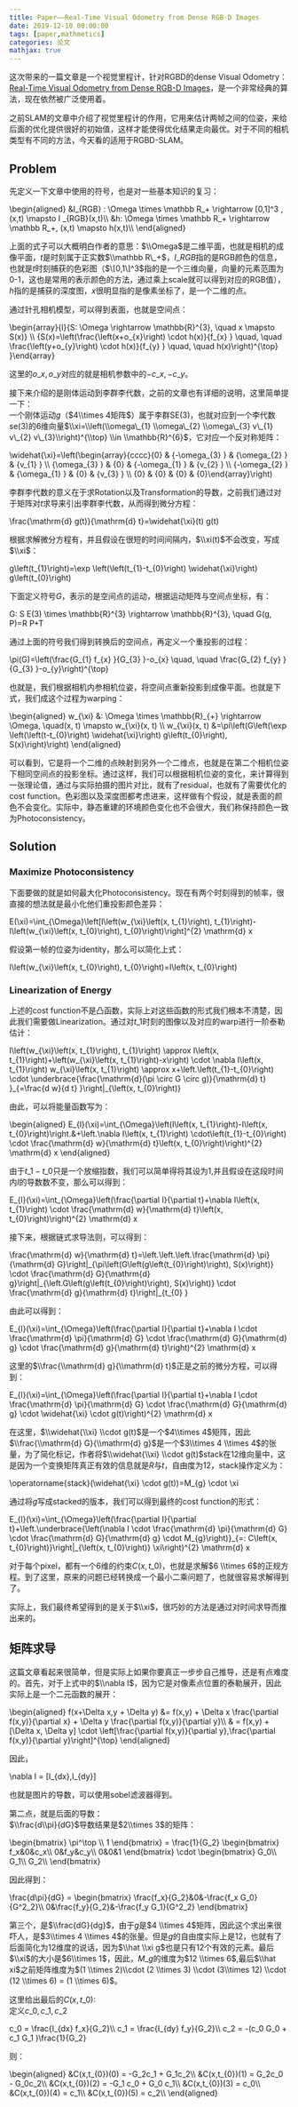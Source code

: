 ```yaml
---
title: Paper——Real-Time Visual Odometry from Dense RGB-D Images
date: 2019-12-10 00:00:00
tags: [paper,mathmetics]
categories: 论文
mathjax: true
---    
```


这次带来的一篇文章是一个视觉里程计，针对RGBD的dense Visual Odometry：[Real-Time Visual Odometry from Dense RGB-D Images](https://vision.in.tum.de/_media/spezial/bib/steinbruecker_sturm_cremers_iccv11.pdf)，是一个非常经典的算法，现在依然被广泛使用着。


<!--more-->


之前SLAM的文章中介绍了视觉里程计的作用，它用来估计两帧之间的位姿，来给后面的优化提供很好的初始值，这样才能使得优化结果走向最优。对于不同的相机类型有不同的方法，今天看的适用于RGBD-SLAM。

[](about:blank#Problem "Problem")Problem
----------------------------------------

先定义一下文章中使用的符号，也是对一些基本知识的复习：

\\begin{aligned} &I\_{RGB} : \\Omega \\times \\mathbb R\_+ \\rightarrow \[0,1\]^3 , (x,t) \\mapsto I \_{RGB}(x,t)\\\\ &h: \\Omega \\times \\mathbb R\_+ \\rightarrow \\mathbb R\_+, (x,t) \\mapsto h(x,t)\\\\ \\end{aligned}

上面的式子可以大概明白作者的意思：$\\Omega$是二维平面，也就是相机的成像平面，$t$是时刻属于正实数$\\mathbb R\_+$，$I\_{RGB}$指的是RGB颜色的信息，也就是$t$时刻捕获的色彩图（$\[0,1\]^3$指的是一个三维向量，向量的元素范围为0-1，这也是常用的表示颜色的方法，通过乘上scale就可以得到对应的RGB值），$h$指的是捕获的深度图，$x$很明显指的是像素坐标了，是一个二维的点。

通过针孔相机模型，可以得到表面，也就是空间点：

\\begin{array}{l}{S: \\Omega \\rightarrow \\mathbb{R}^{3}, \\quad x \\mapsto S(x)} \\\\ {S(x)=\\left(\\frac{\\left(x+o\_{x}\\right) \\cdot h(x)}{f\_{x} } \\quad, \\quad \\frac{\\left(y+o\_{y}\\right) \\cdot h(x)}{f\_{y} } \\quad, \\quad h(x)\\right)^{\\top} }\\end{array}

这里的$o\_x, o\_y$对应的就是相机参数中的$-c\_x,-c\_y$。

接下来介绍的是刚体运动到李群李代数，之前的文章也有详细的说明，这里简单提一下：  
一个刚体运动$g$（$4\\times 4矩阵$）属于李群SE(3)，也就对应到一个李代数se(3)的6维向量$\\xi=\\left(\\omega\_{1} \\omega\_{2} \\omega\_{3} v\_{1} v\_{2} v\_{3}\\right)^{\\top} \\in \\mathbb{R}^{6}$，它对应一个反对称矩阵：

\\widehat{\\xi}=\\left(\\begin{array}{cccc}{0} & {-\\omega\_{3} } & {\\omega\_{2} } & {v\_{1} } \\\\ {\\omega\_{3} } & {0} & {-\\omega\_{1} } & {v\_{2} } \\\\ {-\\omega\_{2} } & {\\omega\_{1} } & {0} & {v\_{3} } \\\\ {0} & {0} & {0} & {0}\\end{array}\\right)

李群李代数的意义在于求Rotation以及Transformation的导数，之前我们通过对于矩阵对$t$求导来引出李群李代数，从而得到微分方程：

\\frac{\\mathrm{d} g(t)}{\\mathrm{d} t}=\\widehat{\\xi}(t) g(t)

根据求解微分方程有，并且假设在很短的时间间隔内，$\\xi(t)$不会改变，写成$\\xi$：

g\\left(t\_{1}\\right)=\\exp \\left(\\left(t\_{1}-t\_{0}\\right) \\widehat{\\xi}\\right) g\\left(t\_{0}\\right)

下面定义符号$G$，表示的是空间点的运动，根据运动矩阵与空间点坐标，有：

G: S E(3) \\times \\mathbb{R}^{3} \\rightarrow \\mathbb{R}^{3}, \\quad G(g, P)=R P+T

通过上面的符号我们得到转换后的空间点，再定义一个重投影的过程：

\\pi(G)=\\left(\\frac{G\_{1} f\_{x} }{G\_{3} }-o\_{x} \\quad, \\quad \\frac{G\_{2} f\_{y} }{G\_{3} }-o\_{y}\\right)^{\\top}

也就是，我们根据相机内参相机位姿，将空间点重新投影到成像平面。也就是下式，我们成这个过程为warping：

\\begin{aligned} w\_{\\xi} &: \\Omega \\times \\mathbb{R}\_{+} \\rightarrow \\Omega, \\quad(x, t) \\mapsto w\_{\\xi}(x, t) \\\\ w\_{\\xi}(x, t) &=\\pi\\left(G\\left(\\exp \\left(\\left(t-t\_{0}\\right) \\widehat{\\xi}\\right) g\\left(t\_{0}\\right), S(x)\\right)\\right) \\end{aligned}

可以看到，它是将一个二维的点映射到另外一个二维点，也就是在第二个相机位姿下相同空间点的投影坐标。通过这样，我们可以根据相机位姿的变化，来计算得到一张理论值，通过与实际拍摄的图片对比，就有了residual，也就有了需要优化的cost function。色彩图以及深度图都考虑进来，这样做有个假设，就是表面的颜色不会变化。实际中，静态重建的环境颜色变化也不会很大，我们称保持颜色一致为Photoconsistency。

[](about:blank#Solution "Solution")Solution
-------------------------------------------

### [](about:blank#Maximize-Photoconsistency "Maximize Photoconsistency")Maximize Photoconsistency

下面要做的就是如何最大化Photoconsistency。现在有两个时刻得到的帧率，很直接的想法就是最小化他们重投影颜色差异：

E(\\xi)=\\int\_{\\Omega}\\left\[I\\left(w\_{\\xi}\\left(x, t\_{1}\\right), t\_{1}\\right)-I\\left(w\_{\\xi}\\left(x, t\_{0}\\right), t\_{0}\\right)\\right\]^{2} \\mathrm{d} x

假设第一帧的位姿为identity，那么可以简化上式：

I\\left(w\_{\\xi}\\left(x, t\_{0}\\right), t\_{0}\\right)=I\\left(x, t\_{0}\\right)

### [](about:blank#Linearization-of-Energy "Linearization of Energy")Linearization of Energy

上述的cost function不是凸函数，实际上对这些函数的形式我们根本不清楚，因此我们需要做Linearization。通过对$t\_1$时刻的图像以及对应的warp进行一阶泰勒估计：

I\\left(w\_{\\xi}\\left(x, t\_{1}\\right), t\_{1}\\right) \\approx I\\left(x, t\_{1}\\right)+\\left(w\_{\\xi}\\left(x, t\_{1}\\right)-x\\right) \\cdot \\nabla I\\left(x, t\_{1}\\right) w\_{\\xi}\\left(x, t\_{1}\\right) \\approx x+\\left.\\left(t\_{1}-t\_{0}\\right) \\cdot \\underbrace{\\frac{\\mathrm{d}(\\pi \\circ G \\circ g)}{\\mathrm{d} t} }\_{=\\frac{d w}{d t} }\\right|\_{\\left(x, t\_{0}\\right)}

由此，可以将能量函数写为：

\\begin{aligned} E\_{l}(\\xi)=\\int\_{\\Omega}\\left(I\\left(x, t\_{1}\\right)-I\\left(x, t\_{0}\\right)\\right.&+\\left.\\nabla I\\left(x, t\_{1}\\right) \\cdot\\left(t\_{1}-t\_{0}\\right) \\cdot \\frac{\\mathrm{d} w}{\\mathrm{d} t}\\left(x, t\_{0}\\right)\\right)^{2} \\mathrm{d} x \\end{aligned}

由于$t\_1 - t\_0$只是一个放缩指数，我们可以简单得将其设为1,并且假设在这段时间内$I$的导数数不变，那么可以得到：

E\_{l}(\\xi)=\\int\_{\\Omega}\\left(\\frac{\\partial I}{\\partial t}+\\nabla I\\left(x, t\_{1}\\right) \\cdot \\frac{\\mathrm{d} w}{\\mathrm{d} t}\\left(x, t\_{0}\\right)\\right)^{2} \\mathrm{d} x

接下来，根据链式求导法则，可以得到：

\\frac{\\mathrm{d} w}{\\mathrm{d} t}=\\left.\\left.\\left.\\frac{\\mathrm{d} \\pi}{\\mathrm{d} G}\\right|\_{\\pi\\left(G\\left(g\\left(t\_{0}\\right)\\right), S(x)\\right)} \\cdot \\frac{\\mathrm{d} G}{\\mathrm{d} g}\\right|\_{\\left.G\\left(g\\left(t\_{0}\\right)\\right), S(x)\\right)} \\cdot \\frac{\\mathrm{d} g}{\\mathrm{d} t}\\right|\_{t\_{0} }

由此可以得到：

E\_{l}(\\xi)=\\int\_{\\Omega}\\left(\\frac{\\partial I}{\\partial t}+\\nabla I \\cdot \\frac{\\mathrm{d} \\pi}{\\mathrm{d} G} \\cdot \\frac{\\mathrm{d} G}{\\mathrm{d} g} \\cdot \\frac{\\mathrm{d} g}{\\mathrm{d} t}\\right)^{2} \\mathrm{d} x

这里的$\\frac{\\mathrm{d} g}{\\mathrm{d} t}$正是之前的微分方程，可以得到：

E\_{l}(\\xi)=\\int\_{\\Omega}\\left(\\frac{\\partial I}{\\partial t}+\\nabla I \\cdot \\frac{\\mathrm{d} \\pi}{\\mathrm{d} G} \\cdot \\frac{\\mathrm{d} G}{\\mathrm{d} g} \\cdot \\widehat{\\xi} \\cdot g(t)\\right)^{2} \\mathrm{d} x

在这里，$\\widehat{\\xi} \\cdot g(t)$是一个$4\\times 4$矩阵，因此$\\frac{\\mathrm{d} G}{\\mathrm{d} g}$是一个$3\\times 4 \\times 4$的张量，为了简化标记，作者将$\\widehat{\\xi} \\cdot g(t)$stack在12维向量中，这是因为一个变换矩阵真正有效的信息就是$R$与$t$，自由度为12，stack操作定义为：

\\operatorname{stack}(\\widehat{\\xi} \\cdot g(t))=M\_{g} \\cdot \\xi

通过将$g$写成stacked的版本，我们可以得到最终的cost function的形式：

E\_{l}(\\xi)=\\int\_{\\Omega}\\left(\\frac{\\partial I}{\\partial t}+\\left.\\underbrace{\\left(\\nabla I \\cdot \\frac{\\mathrm{d} \\pi}{\\mathrm{d} G} \\cdot \\frac{\\mathrm{d} G}{\\mathrm{d} g} \\cdot M\_{g}\\right)}\_{=: C\\left(x, t\_{0}\\right)}\\right|\_{\\left(x, t\_{0}\\right)} \\xi\\right)^{2} \\mathrm{d} x

对于每个pixel，都有一个6维的约束$C(x,t\_{0})$，也就是求解$6 \\times 6$的正规方程。到了这里，原来的问题已经转换成一个最小二乘问题了，也就很容易求解得到了。

实际上，我们最终希望得到的是关于$\\xi$，很巧妙的方法是通过对时间求导而推出来的。

[](about:blank#%E7%9F%A9%E9%98%B5%E6%B1%82%E5%AF%BC "矩阵求导")矩阵求导
---------------------------------------------------------------

这篇文章看起来很简单，但是实际上如果你要真正一步步自己推导，还是有点难度的。首先，对于上式中的$\\nabla I$，因为它是对像素点位置的泰勒展开，因此实际上是一个二元函数的展开：

\\begin{aligned} f(x+\\Delta x,y + \\Delta y) &= f(x,y) + \\Delta x \\frac{\\partial f(x,y)}{\\partial x} + \\Delta y \\frac{\\partial f(x,y)}{\\partial y}\\\\ & = f(x,y) + \[\\Delta x, \\Delta y\] \\cdot \\left\[\\frac{\\partial f(x,y)}{\\partial y},\\frac{\\partial f(x,y)}{\\partial y}\\right\]^{\\top} \\end{aligned}

因此，

\\nabla I = \[I\_{dx},I\_{dy}\]

也就是图片的导数，可以使用sobel滤波器得到。

第二点，就是后面的导数：  
$\\frac{d\\pi}{dG}$导数结果是$2\\times 3$的矩阵：

\\begin{bmatrix} \\pi^\\top \\\\ 1 \\end{bmatrix} = \\frac{1}{G\_2} \\begin{bmatrix} f\_x&0&c\_x\\\\ 0&f\_y&c\_y\\\\ 0&0&1 \\end{bmatrix} \\cdot \\begin{bmatrix} G\_0\\\\ G\_1\\\\ G\_2\\\\ \\end{bmatrix}

因此得到：

\\frac{d\\pi}{dG} = \\begin{bmatrix} \\frac{f\_x}{G\_2}&0&-\\frac{f\_x G\_0}{G^2\_2}\\\\ 0&\\frac{f\_y}{G\_2}&-\\frac{f\_y G\_1}{G^2\_2} \\end{bmatrix}

第三个，是$\\frac{dG}{dg}$，由于$g$是$4 \\times 4$矩阵，因此这个求出来很吓人，是$3\\times 4 \\times 4$的张量。但是$g$的自由度实际上是12，也就有了后面简化为12维度的说话，因为$\\hat \\xi g$也是只有12个有效的元素。最后$\\xi$的大小是$6\\times 1$，因此，$M\_g$的维度为$12 \\times 6$,最后$\\hat xi$之前矩阵维度为$(1 \\times 2)\\cdot (2 \\times 3) \\cdot (3\\times 12) \\cdot (12 \\times 6) = (1 \\times 6)$。

这里给出最后的$C(x,t\_{0})$:  
定义$c\_0,c\_1,c\_2$

c\_0 = \\frac{I\_{dx} f\_x}{G\_2}\\\\ c\_1 = \\frac{I\_{dy} f\_y}{G\_2}\\\\ c\_2 = -(c\_0 G\_0 + c\_1 G\_1 )\\frac{1}{G\_2}

则：

\\begin{aligned} &C(x,t\_{0})(0) = -G\_2c\_1 + G\_1c\_2\\\\ &C(x,t\_{0})(1) = G\_2c\_0 - G\_0c\_2\\\\ &C(x,t\_{0})(2) = -G\_1 c\_0 + G\_0 c\_1\\\\ &C(x,t\_{0})(3) = c\_0\\\\ &C(x,t\_{0})(4) = c\_1\\\\ &C(x,t\_{0})(5) = c\_2\\\\ \\end{aligned}


  